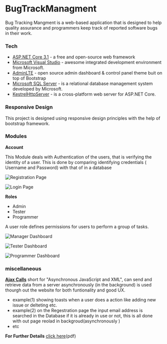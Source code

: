 # BugTrackManagment

Bug Tracking Mangment is a web-based application that is designed 
to help quality assurance and programmers keep track of reported 
software bugs in their work.

### Tech
* [ASP.NET Core 3.1](https://github.com/dotnet/aspnetcore) - a free and open-source web framework
* [Microsoft Visual Studio](https://visualstudio.microsoft.com) - awesome integrated development environment from Microsoft.
* [AdminLTE](https://adminlte.io/) - open source admin dashboard & control panel theme buit on top of Bootstrap
* [Microsoft SQL Server](https://www.microsoft.com/en-us/sql-server) - is a relational database management system developed by Microsoft.
* [KestrelHttpServer](https://github.com/dotnet/aspnetcore/tree/master/src/Servers/Kestrel) - is a cross-platform web server for ASP.NET Core.


### Responsive Design

This project is designed  using responsive design principles with the help of bootstrap framework.  


### Modules

**Account** 

This Module deals with Authentication of the users, that is verifying the identity of a user. This is done by comparing identifying credentials ( Username and Password)  with that of in a database


![Registration Page](https://drive.google.com/uc?export=view&id=1jBbtO1TCYk0i-9nRtv5PBJfK4dqd1HWU)

![Login Page](https://drive.google.com/uc?export=view&id=1IiLir8k1jBq3l4DWn3vmvaNsJ6VnFZFH)


**Roles** 
* Admin
* Tester
* Programmer

A user role defines permissions for users to perform a group of tasks.

![Manager Dashboard](https://drive.google.com/uc?export=view&id=1VdPYuSAnu5nb4Fmlh1I5zd29SB4RJ1dI)

![Tester Dashboard](https://drive.google.com/uc?export=view&id=1SCUMvsBuj2aQeWRK770FU6mwbrZ9dFFm)

![Programmer Dashboard](https://drive.google.com/uc?export=view&id=1gzJsVbHFC0lBLjxvsPHmk6kgF2vO4yVI)

###  miscellaneous 

**[Ajax Calls](https://en.wikipedia.org/wiki/Ajax_(programming))** short for "Asynchronous JavaScript and XML", can send and retrieve data from a server asynchronously (in the background) is used thourgh out the website for both funtionality and good UX.
* example(1) showing toasts when a user does a action like adding new issue or delteting etc. 
* example(2) on the Regestration page the input email address is searched in the Database if it is already in use or not, this is all done with out page reolad in backgroud(asynchronously )
* etc

**For Further Details** [click here](https://drive.google.com/file/d/1qRVEJJtn634l05JdgUIZpUksSb0qBS_T/view?usp=sharing)(pdf)


